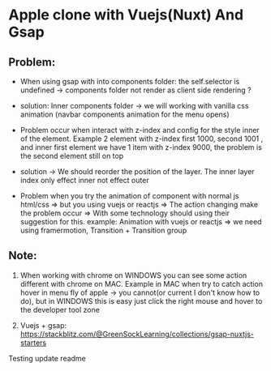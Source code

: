 # Apple clone with Vuejs(Nuxt) And Gsap

## Problem:

- When using gsap with into components folder: the self.selector is undefined -> components folder not render as client side rendering ?

* solution: Inner components folder -> we will working with vanilla css animation (navbar components animation for the menu opens)

- Problem occur when interact with z-index and config for the style inner of the element. Example 2 element with z-index first 1000, second 1001 , and inner first element we have 1 item with z-index 9000, the problem is the second element still on top

* solution -> We should reorder the position of the layer. The inner layer index only effect inner not effect outer

- Problem when you try the animation of component with normal js html/css => but you using vuejs or reactjs => The action changing make the problem occur => With some technology should using their suggestion for this. example: Animation with vuejs or reactjs => we need using framermotion, Transition + Transition group

## Note:

1. When working with chrome on WINDOWS you can see some action different with chrome on MAC. Example in MAC when try to catch action hover in menu fly of apple -> you cannot(or current I don't know how to do), but in WINDOWS this is easy just click the right mouse and hover to the developer tool zone

2. Vuejs + gsap: https://stackblitz.com/@GreenSockLearning/collections/gsap-nuxtjs-starters

Testing update readme
